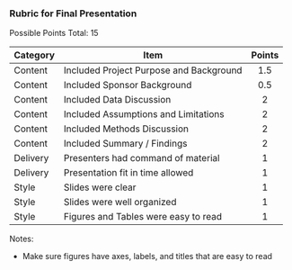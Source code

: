 ### Rubric for Final Presentation

Possible Points Total: 15

| Category   | Item    | Points |
| -------- | ------- | :-------: |
| Content | Included Project Purpose and Background | 1.5 |
| Content | Included Sponsor Background | 0.5 |
| Content | Included Data Discussion | 2 |
| Content | Included Assumptions and Limitations | 2 |
| Content | Included Methods Discussion | 2 |
| Content | Included Summary / Findings | 2 |
| Delivery | Presenters had command of material | 1 |
| Delivery | Presentation fit in time allowed | 1 |
| Style | Slides were clear  | 1 |
| Style | Slides were well organized  | 1 |
| Style | Figures and Tables were easy to read  | 1 |

Notes:  
- Make sure figures have axes, labels, and titles that are easy to read

